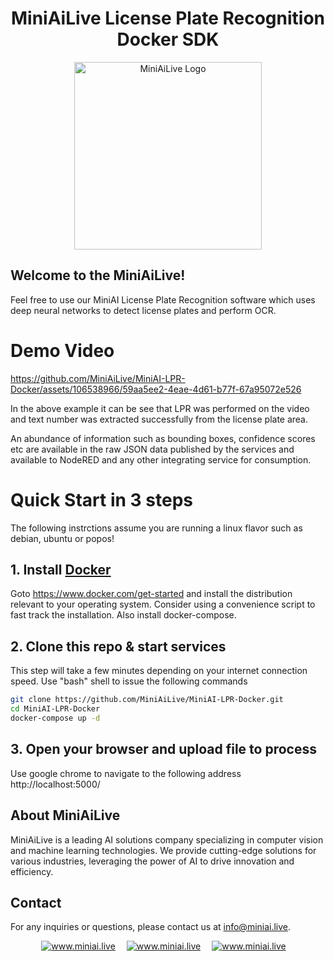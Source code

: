 <div align="center">
   <h1> MiniAiLive License Plate Recognition Docker SDK </h1>
   <img src=https://www.miniai.live/wp-content/uploads/2023/03/logo_name-1-768x426.png alt="MiniAiLive Logo"
   width="300">
</div>

## Welcome to the MiniAiLive!
Feel free to use our MiniAI License Plate Recognition software which uses deep neural networks to detect license plates and perform OCR.

# Demo Video

https://github.com/MiniAiLive/MiniAI-LPR-Docker/assets/106538966/59aa5ee2-4eae-4d61-b77f-67a95072e526

In the above example it can be see that LPR was performed on the video and text number was extracted successfully from the license plate area.

An abundance of information such as bounding boxes, confidence scores etc are available in the raw JSON data published by the services and available to NodeRED and any other integrating service for consumption.

# Quick Start in 3 steps

The following instrctions assume you are running a linux flavor such as debian, ubuntu or popos!

## 1. Install [Docker](https://www.docker.com/get-started)
Goto https://www.docker.com/get-started and install the distribution relevant to your operating system. Consider using a convenience script to fast track the installation.
Also install docker-compose.

## 2. Clone this repo & start services
This step will take a few minutes depending on your internet connection speed. Use "bash" shell to issue the following commands

```bash
git clone https://github.com/MiniAiLive/MiniAI-LPR-Docker.git
cd MiniAI-LPR-Docker
docker-compose up -d
```


## 3. Open your browser and upload file to process

Use google chrome to navigate to the following address
http://localhost:5000/

## About MiniAiLive
MiniAiLive is a leading AI solutions company specializing in computer vision and machine learning technologies. We provide cutting-edge solutions for various industries, leveraging the power of AI to drive innovation and efficiency.

## Contact
For any inquiries or questions, please contact us at info@miniai.live.

<p align="center">
<a target="_blank" href="https://t.me/Contact_MiniAiLive"><img src="https://img.shields.io/badge/telegram-@MiniAiLive-blue.svg?logo=telegram" alt="www.miniai.live"></a>&emsp;
<a target="_blank" href="https://wa.me/+19162702374"><img src="https://img.shields.io/badge/whatsapp-MiniAiLive-blue.svg?logo=whatsapp" alt="www.miniai.live"></a>&emsp;
<a target="_blank" href="https://join.skype.com/invite/ltQEVDmVddTe"><img src="https://img.shields.io/badge/skype-MiniAiLive-blue.svg?logo=skype" alt="www.miniai.live"></a>&emsp;
</p>
